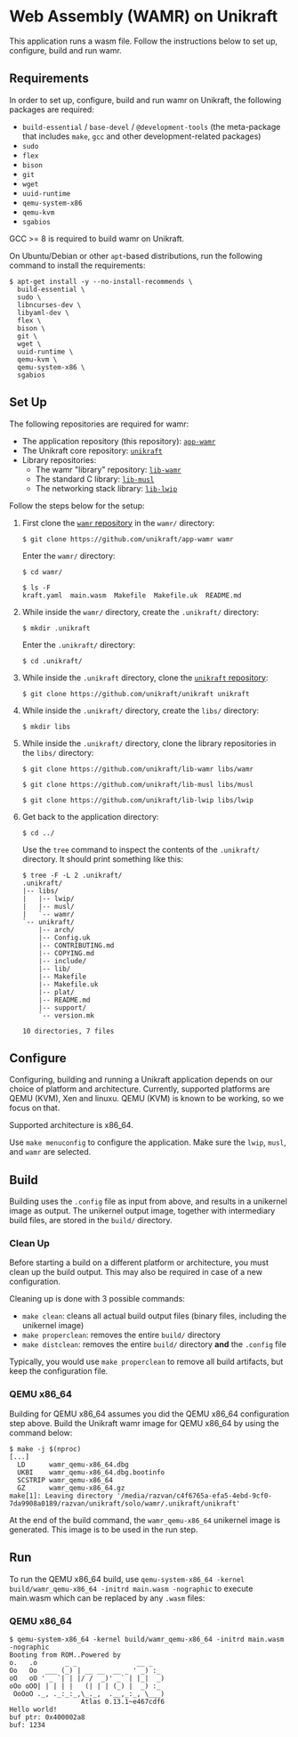 # Web Assembly (WAMR) on Unikraft

This application runs a wasm file.
Follow the instructions below to set up, configure, build and run wamr.

## Requirements

In order to set up, configure, build and run wamr on Unikraft, the following packages are required:

* `build-essential` / `base-devel` / `@development-tools` (the meta-package that includes `make`, `gcc` and other development-related packages)
* `sudo`
* `flex`
* `bison`
* `git`
* `wget`
* `uuid-runtime`
* `qemu-system-x86`
* `qemu-kvm`
* `sgabios`

GCC >= 8 is required to build wamr on Unikraft.

On Ubuntu/Debian or other `apt`-based distributions, run the following command to install the requirements:

```console
$ apt-get install -y --no-install-recommends \
  build-essential \
  sudo \
  libncurses-dev \
  libyaml-dev \
  flex \
  bison \
  git \
  wget \
  uuid-runtime \
  qemu-kvm \
  qemu-system-x86 \
  sgabios
```

## Set Up

The following repositories are required for wamr:

* The application repository (this repository): [`app-wamr`](https://github.com/unikraft/app-wamr)
* The Unikraft core repository: [`unikraft`](https://github.com/unikraft/unikraft)
* Library repositories:
  * The wamr "library" repository: [`lib-wamr`](https://github.com/unikraft/lib-wamr)
  * The standard C library: [`lib-musl`](https://github.com/unikraft/lib-musl)
  * The networking stack library: [`lib-lwip`](https://github.com/unikraft/lib-lwip)

Follow the steps below for the setup:

  1. First clone the [`wamr` repository](https://github.com/unikraft/app-wamr) in the `wamr/` directory:

     ```console
     $ git clone https://github.com/unikraft/app-wamr wamr
     ```

     Enter the `wamr/` directory:

     ```console
     $ cd wamr/

     $ ls -F
     kraft.yaml  main.wasm  Makefile  Makefile.uk  README.md  
     ```

  2. While inside the `wamr/` directory, create the `.unikraft/` directory:

     ```console
     $ mkdir .unikraft
     ```

     Enter the `.unikraft/` directory:

     ```console
     $ cd .unikraft/
     ```

  3. While inside the `.unikraft` directory, clone the [`unikraft` repository](https://github.com/unikraft/unikraft):

     ```console
     $ git clone https://github.com/unikraft/unikraft unikraft
     ```

  4. While inside the `.unikraft/` directory, create the `libs/` directory:

     ```console
     $ mkdir libs
     ```

  5. While inside the `.unikraft/` directory, clone the library repositories in the `libs/` directory:

     ```console
     $ git clone https://github.com/unikraft/lib-wamr libs/wamr

     $ git clone https://github.com/unikraft/lib-musl libs/musl

     $ git clone https://github.com/unikraft/lib-lwip libs/lwip
     ```

  6. Get back to the application directory:

     ```console
     $ cd ../
     ```

     Use the `tree` command to inspect the contents of the `.unikraft/` directory.
     It should print something like this:

     ```console
     $ tree -F -L 2 .unikraft/
     .unikraft/
     |-- libs/
     |   |-- lwip/
     |   |-- musl/
     |   `-- wamr/
     `-- unikraft/
         |-- arch/
         |-- Config.uk
         |-- CONTRIBUTING.md
         |-- COPYING.md
         |-- include/
         |-- lib/
         |-- Makefile
         |-- Makefile.uk
         |-- plat/
         |-- README.md
         |-- support/
         `-- version.mk

     10 directories, 7 files
     ```

## Configure

Configuring, building and running a Unikraft application depends on our choice of platform and architecture.
Currently, supported platforms are QEMU (KVM), Xen and linuxu.
QEMU (KVM) is known to be working, so we focus on that.

Supported architecture is x86_64.

Use `make menuconfig` to configure the application. Make sure the `lwip`, `musl`, and `wamr` are selected.

## Build

Building uses the `.config` file as input from above, and results in a unikernel image as output.
The unikernel output image, together with intermediary build files, are stored in the `build/` directory.

### Clean Up

Before starting a build on a different platform or architecture, you must clean up the build output.
This may also be required in case of a new configuration.

Cleaning up is done with 3 possible commands:

* `make clean`: cleans all actual build output files (binary files, including the unikernel image)
* `make properclean`: removes the entire `build/` directory
* `make distclean`: removes the entire `build/` directory **and** the `.config` file

Typically, you would use `make properclean` to remove all build artifacts, but keep the configuration file.

### QEMU x86_64

Building for QEMU x86_64 assumes you did the QEMU x86_64 configuration step above.
Build the Unikraft wamr image for QEMU x86_64 by using the command below:

```console
$ make -j $(nproc)
[...]
  LD      wamr_qemu-x86_64.dbg
  UKBI    wamr_qemu-x86_64.dbg.bootinfo
  SCSTRIP wamr_qemu-x86_64
  GZ      wamr_qemu-x86_64.gz
make[1]: Leaving directory '/media/razvan/c4f6765a-efa5-4ebd-9cf0-7da9908a0189/razvan/unikraft/solo/wamr/.unikraft/unikraft'
```

At the end of the build command, the `wamr_qemu-x86_64` unikernel image is generated.
This image is to be used in the run step.


## Run
To run the QEMU x86_64 build, use `qemu-system-x86_64 -kernel build/wamr_qemu-x86_64 -initrd main.wasm -nographic` to execute main.wasm which can be replaced by any `.wasm` files:

### QEMU x86_64

```console
$ qemu-system-x86_64 -kernel build/wamr_qemu-x86_64 -initrd main.wasm -nographic
Booting from ROM..Powered by
o.   .o       _ _               __ _
Oo   Oo  ___ (_) | __ __  __ _ ' _) :_
oO   oO ' _ `| | |/ /  _)' _` | |_|  _)
oOo oOO| | | | |   (| | | (_) |  _) :_
 OoOoO ._, ._:_:_,\_._,  .__,_:_, \___)
                  Atlas 0.13.1~e467cdf6
Hello world!
buf ptr: 0x400002a8
buf: 1234
```
